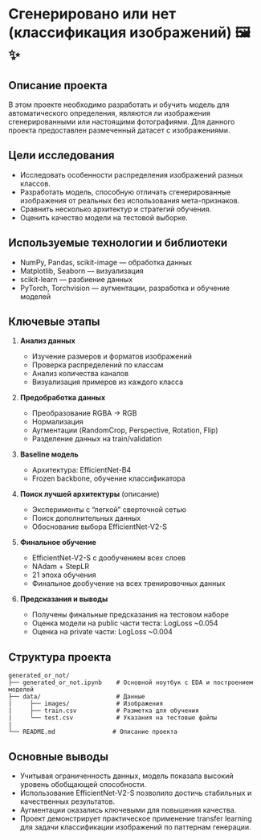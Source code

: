 # Сгенерировано или нет (классификация изображений) 🖼️✨

## Описание проекта

В этом проекте необходимо разработать и обучить модель для автоматического определения, являются ли изображения сгенерированными или настоящими фотографиями. Для данного проекта предоставлен размеченный датасет с изображениями.

## Цели исследования

- Исследовать особенности распределения изображений разных классов.
- Разработать модель, способную отличать сгенерированные изображения от реальных без использования мета-признаков.
- Сравнить несколько архитектур и стратегий обучения.
- Оценить качество модели на тестовой выборке.

## Используемые технологии и библиотеки

- NumPy, Pandas, scikit-image — обработка данных
- Matplotlib, Seaborn — визуализация
- scikit-learn — разбиение данных
- PyTorch, Torchvision — аугментации, разработка и обучение моделей

## Ключевые этапы

1. **Анализ данных**
   - Изучение размеров и форматов изображений
   - Проверка распределений по классам
   - Анализ количества каналов
   - Визуализация примеров из каждого класса

2. **Предобработка данных**
   - Преобразование RGBA → RGB
   - Нормализация
   - Аугментации (RandomCrop, Perspective, Rotation, Flip)
   - Разделение данных на train/validation 

3. **Baseline модель**
   - Архитектура: EfficientNet-B4
   - Frozen backbone, обучение классификатора

4. **Поиск лучшей архитектуры** (описание)
   - Эксперименты с “легкой” сверточной сетью
   - Поиск дополнительных данных
   - Обоснование выбора EfficientNet-V2-S

5. **Финальное обучение**
   - EfficientNet-V2-S с дообучением всех слоев
   - NAdam + StepLR
   - 21 эпоха обучения
   - Финальное дообучение на всех тренировочных данных

6. **Предсказания и выводы**
   - Получены финальные предсказания на тестовом наборе
   - Оценка модели на public части теста: LogLoss ~0.054
   - Оценка на private части: LogLoss ~0.004

## Структура проекта

```
generated_or_not/
├── generated_or_not.ipynb    # Основной ноутбук с EDA и построением моделей
├── data/                     # Данные
|     ├── images/             # Изображения        
|     ├── train.csv           # Разметка для обучения
|     └── test.csv            # Указания на тестовые файлы
|
└── README.md                # Описание проекта
```

## Основные выводы

- Учитывая ограниченность данных, модель показала высокий уровень обобщающей способности.
- Использование EfficientNet-V2-S позволило достичь стабильных и качественных результатов.
- Аугментации оказались ключевыми для повышения качества.
- Проект демонстрирует практическое применение transfer learning для задачи классификации изображений по паттернам генерации.
